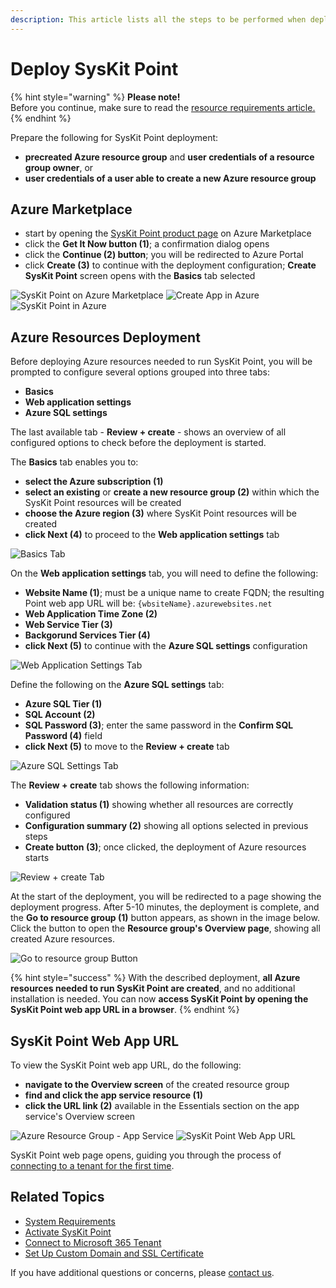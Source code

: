 ```yaml
---
description: This article lists all the steps to be performed when deploying SysKit Point to the Azure environment.
---
```


# Deploy SysKit Point

{% hint style="warning" %}
**Please note!**  
Before you continue, make sure to read the [resource requirements article.](../requirements/system-requirements.md)
{% endhint %}

Prepare the following for SysKit Point deployment:
* __precreated Azure resource group__ and __user credentials of a resource group owner__, or
* __user credentials of a user able to create a new Azure resource group__

## Azure Marketplace

* start by opening the [SysKit Point product page](https://azuremarketplace.microsoft.com/en-us/marketplace/apps/syskitltd.syskit_point) on Azure Marketplace
* click the __Get It Now button (1)__; a confirmation dialog opens
* click the __Continue (2) button__; you will be redirected to Azure Portal
* click __Create (3)__ to continue with the deployment configuration; __Create SysKit Point__ screen opens with the __Basics__ tab selected

![SysKit Point on Azure Marketplace](../.gitbook/assets/deploy-syskit-point_get.png)
![Create App in Azure](../.gitbook/assets/deploy-syskit-point_continue.png)
![SysKit Point in Azure](../.gitbook/assets/deploy-syskit-point_create.png)

## Azure Resources Deployment

Before deploying Azure resources needed to run SysKit Point, you will be prompted to configure several options grouped into three tabs:
* __Basics__
* __Web application settings__
* __Azure SQL settings__

The last available tab - __Review + create__ - shows an overview of all configured options to check before the deployment is started.

The __Basics__ tab enables you to:
* __select the Azure subscription (1)__
* __select an existing__ or __create a new resource group (2)__ within which the SysKit Point resources will be created
* __choose the Azure region (3)__ where SysKit Point resources will be created
* __click Next (4)__ to proceed to the __Web application settings__ tab

![Basics Tab](../.gitbook/assets/deploy-syskit-point_basics.png)


On the __Web application settings__ tab, you will need to define the following:
* __Website Name (1)__; must be a unique name to create FQDN; the resulting Point web app URL will be: `{wbsiteName}.azurewebsites.net`
* __Web Application Time Zone (2)__
* __Web Service Tier (3)__
* __Backgorund Services Tier (4)__
* __click Next (5)__ to continue with the __Azure SQL settings__ configuration

![Web Application Settings Tab](../.gitbook/assets/deploy-syskit-point_web-app-settings.png)

Define the following on the __Azure SQL settings__ tab:
* __Azure SQL Tier (1)__
* __SQL Account (2)__
* __SQL Password (3)__; enter the same password in the __Confirm SQL Password (4)__ field
* __click Next (5)__ to move to the __Review + create__ tab

![Azure SQL Settings Tab](../.gitbook/assets/deploy-syskit-point_azure-sql-settings.png)

The __Review + create__ tab shows the following information:
* __Validation status (1)__ showing whether all resources are correctly configured
* __Configuration summary (2)__ showing all options selected in previous steps
* __Create button (3)__; once clicked, the deployment of Azure resources starts

![Review + create Tab](../.gitbook/assets/deploy-syskit-point_review.png)

At the start of the deployment, you will be redirected to a page showing the deployment progress. After 5-10 minutes, the deployment is complete, and the __Go to resource group (1)__ button appears, as shown in the image below. Click the button to open the __Resource group's Overview page__, showing all created Azure resources.

![Go to resource group Button](../.gitbook/assets/deploy-syskit-point_go-to-resource-group.png)

{% hint style="success" %}
With the described deployment, __all Azure resources needed to run SysKit Point are created__, and no additional installation is needed.
You can now __access SysKit Point by opening the SysKit Point web app URL in a browser__.
{% endhint %}

## SysKit Point Web App URL

To view the SysKit Point web app URL, do the following:
* __navigate to the Overview screen__ of the created resource group
* __find and click the app service resource (1)__
* __click the URL link (2)__ available in the Essentials section on the app service's Overview screen

![Azure Resource Group - App Service](../.gitbook/assets/deploy-syskit-point_app-service.png)
![SysKit Point Web App URL](../.gitbook/assets/deploy-syskit-point_url.png)

SysKit Point web page opens, guiding you through the process of [connecting to a tenant for the first time](connect-to-tenant.md). 


## Related Topics

* [System Requirements](../requirements/system-requirements.md)
* [Activate SysKit Point](../activation/activate-syskit-point.md)
* [Connect to Microsoft 365 Tenant](connect-to-tenant.md)
* [Set Up Custom Domain and SSL Certificate](set-up-custom-domain-and-ssl-certificate.md)

If you have additional questions or concerns, please [contact us](https://www.syskit.com/contact-us/).












